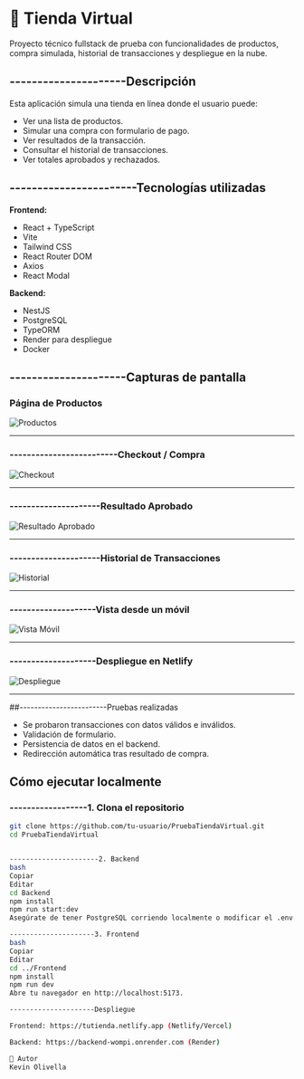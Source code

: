 # 🛒 Tienda Virtual

Proyecto técnico fullstack de prueba con funcionalidades de productos, compra simulada, historial de transacciones y despliegue en la nube.

## ---------------------Descripción

Esta aplicación simula una tienda en línea donde el usuario puede:
- Ver una lista de productos.
- Simular una compra con formulario de pago.
- Ver resultados de la transacción.
- Consultar el historial de transacciones.
- Ver totales aprobados y rechazados.

## -----------------------Tecnologías utilizadas

**Frontend:**
- React + TypeScript
- Vite
- Tailwind CSS
- React Router DOM
- Axios
- React Modal

**Backend:**
- NestJS
- PostgreSQL
- TypeORM
- Render para despliegue
- Docker

## ---------------------Capturas de pantalla

### Página de Productos
![Productos](./screenshots/product.jpg)

---

### -------------------------Checkout / Compra
![Checkout](./screenshots/checkout.jpg)

---

### ---------------------Resultado Aprobado
![Resultado Aprobado](./screenshots/resultado-aprobado.jpg)

---

### ---------------------Historial de Transacciones
![Historial](./screenshots/historial.jpg)

---

### --------------------Vista desde un móvil
![Vista Móvil](./screenshots/vista-movil.jpg)

---
### --------------------Despliegue en Netlify
![Despliegue](./screenshots/despliegue-netlify.jpg)

---

##------------------------Pruebas realizadas

- Se probaron transacciones con datos válidos e inválidos.
- Validación de formulario.
- Persistencia de datos en el backend.
- Redirección automática tras resultado de compra.

## Cómo ejecutar localmente

### ------------------1. Clona el repositorio

```bash
git clone https://github.com/tu-usuario/PruebaTiendaVirtual.git
cd PruebaTiendaVirtual


----------------------2. Backend
bash
Copiar
Editar
cd Backend
npm install
npm run start:dev
Asegúrate de tener PostgreSQL corriendo localmente o modificar el .env.

---------------------3. Frontend
bash
Copiar
Editar
cd ../Frontend
npm install
npm run dev
Abre tu navegador en http://localhost:5173.

---------------------Despliegue

Frontend: https://tutienda.netlify.app (Netlify/Vercel)

Backend: https://backend-wompi.onrender.com (Render)

👤 Autor
Kevin Olivella